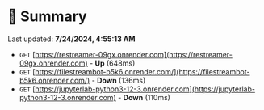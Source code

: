 # 📖 Summary
Last updated: **7/24/2024, 4:55:13 AM**

- `GET` [https://restreamer-09gx.onrender.com](https://restreamer-09gx.onrender.com) - **Up** (648ms)
- `GET` [https://filestreambot-b5k6.onrender.com/](https://filestreambot-b5k6.onrender.com/) - **Down** (136ms)
- `GET` [https://jupyterlab-python3-12-3.onrender.com](https://jupyterlab-python3-12-3.onrender.com) - **Down** (110ms)
